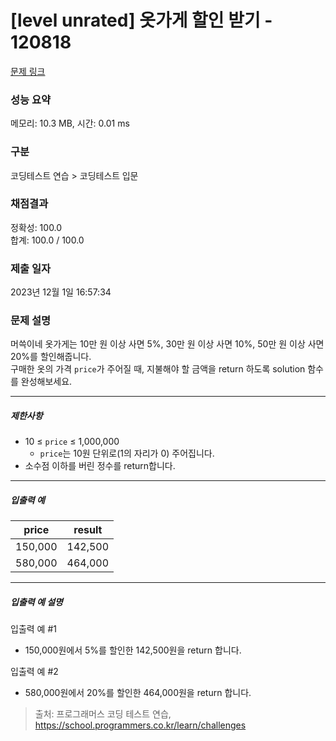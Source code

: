 # [level unrated] 옷가게 할인 받기 - 120818 

[문제 링크](https://school.programmers.co.kr/learn/courses/30/lessons/120818) 

### 성능 요약

메모리: 10.3 MB, 시간: 0.01 ms

### 구분

코딩테스트 연습 > 코딩테스트 입문

### 채점결과

정확성: 100.0<br/>합계: 100.0 / 100.0

### 제출 일자

2023년 12월 1일 16:57:34

### 문제 설명

<p>머쓱이네 옷가게는 10만 원 이상 사면 5%, 30만 원 이상 사면 10%, 50만 원 이상 사면 20%를 할인해줍니다.<br>
구매한 옷의 가격&nbsp;<code>price</code>가 주어질 때, 지불해야 할 금액을 return 하도록 solution 함수를 완성해보세요.</p>

<hr>

<h5>제한사항</h5>

<ul>
<li>10 ≤ <code>price</code> ≤ 1,000,000

<ul>
<li><code>price</code>는 10원 단위로(1의 자리가 0) 주어집니다.</li>
</ul></li>
<li>소수점 이하를 버린 정수를 return합니다.</li>
</ul>

<hr>

<h5>입출력 예</h5>
<table class="table">
        <thead><tr>
<th>price</th>
<th>result</th>
</tr>
</thead>
        <tbody><tr>
<td>150,000</td>
<td>142,500</td>
</tr>
<tr>
<td>580,000</td>
<td>464,000</td>
</tr>
</tbody>
      </table>
<hr>

<h5>입출력 예 설명</h5>

<p>입출력 예 #1</p>

<ul>
<li>150,000원에서 5%를 할인한 142,500원을 return 합니다.</li>
</ul>

<p>입출력 예 #2</p>

<ul>
<li>580,000원에서 20%를 할인한 464,000원을 return 합니다.</li>
</ul>


> 출처: 프로그래머스 코딩 테스트 연습, https://school.programmers.co.kr/learn/challenges